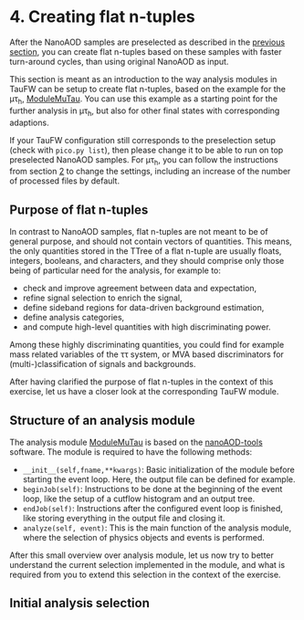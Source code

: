 # 4. Creating flat n-tuples

After the NanoAOD samples are preselected as described in the [previous section](preselection.md), you can create flat n-tuples based on these samples
with faster turn-around cycles, than using original NanoAOD as input.

This section is meant as an introduction to the way analysis modules in TauFW can be setup to create flat n-tuples, based on the example for the &mu;&tau;<sub>h</sub>,
[ModuleMuTau](../../PicoProducer/python/analysis/CMSDAS2020/ModuleMuTau.py). You can use this example as a starting point for the further analysis in &mu;&tau;<sub>h</sub>, but also
for other final states with corresponding adaptions.

If your TauFW configuration still corresponds to the preselection setup (check with `pico.py list`), then please change it to be able to run on top preselected NanoAOD samples.
For &mu;&tau;<sub>h</sub>, you can follow the instructions from section [2](configuration.md#configuration-done-once-per-desired-change) to change the settings,
including an increase of the number of processed files by default.

## Purpose of flat n-tuples

In contrast to NanoAOD samples, flat n-tuples are not meant to be of general purpose, and should not contain vectors of quantities.
This means, the only quantities stored in the TTree of a flat n-tuple are usually
floats, integers, booleans, and characters, and they should comprise only those being of particular need for the analysis, for example to:

+ check and improve agreement between data and expectation,
+ refine signal selection to enrich the signal,
+ define sideband regions for data-driven background estimation,
+ define analysis categories,
+ and compute high-level quantities with high discriminating power.

Among these highly discriminating quantities, you could find for example mass related variables of the &tau;&tau; system,
or MVA based discriminators for (multi-)classification of signals and backgrounds.

After having clarified the purpose of flat n-tuples in the context of this exercise, let us have a closer look at the corresponding TauFW module.

## Structure of an analysis module

The analysis module [ModuleMuTau](../../PicoProducer/python/analysis/CMSDAS2020/ModuleMuTau.py) is based on the [nanoAOD-tools](https://github.com/cms-nanoAOD/nanoAOD-tools) software.
The module is required to have the following methods:

+ `__init__(self,fname,**kwargs)`: Basic initialization of the module before starting the event loop. Here, the output file can be defined for example.
+ `beginJob(self)`: Instructions to be done at the beginning of the event loop, like the setup of a cutflow histogram and an output tree.
+ `endJob(self)`: Instructions after the configured event loop is finished, like storing everything in the output file and closing it.
+ `analyze(self, event)`: This is the main function of the analysis module, where the selection of physics objects and events is performed.

After this small overview over analysis module, let us now try to better understand the current selection implemented in the module, and what is
required from you to extend this selection in the context of the exercise.

## Initial analysis selection


